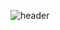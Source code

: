 ![header](https://capsule-render.vercel.app/api?type=waving&color=timeGradient&height=240&section=header&text=Hi,%20I'm%20Junha%20(●’◡’●)ﾉ&fontSize=36&animation=fadeIn&fontAlignY=36)
<!--
**junhaa/junhaa** is a ✨ _special_ ✨ repository because its `README.md` (this file) appears on your GitHub profile.

Here are some ideas to get you started:

- 🔭 I’m currently working on ...
- 🌱 I’m currently learning ...
- 👯 I’m looking to collaborate on ...
- 🤔 I’m looking for help with ...
- 💬 Ask me about ...
- 📫 How to reach me: ...
- 😄 Pronouns: ...
- ⚡ Fun fact: ...
-->
